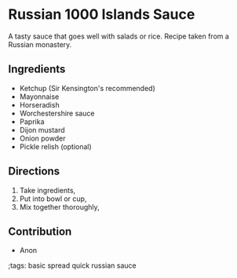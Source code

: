 # Russian 1000 Islands Sauce

A tasty sauce that goes well with salads or rice. Recipe taken from a Russian monastery.

## Ingredients

- Ketchup (Sir Kensington's recommended)
- Mayonnaise
- Horseradish
- Worchestershire sauce
- Paprika
- Dijon mustard
- Onion powder
- Pickle relish (optional)

## Directions

1. Take ingredients,
2. Put into bowl or cup,
3. Mix together thoroughly,

## Contribution

- Anon

;tags: basic spread quick russian sauce
